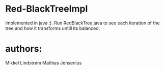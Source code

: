 # Red-BlackTreeImpl
Implemented in java :). 
Run RedBlackTree.java to see each iteration of the tree and how it transforms untill its balanced.

# authors:
Mikkel Lindstrøm
Mathias Jensenius
